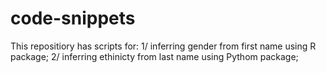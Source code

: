 # code-snippets

This repositiory has scripts for:
1/ inferring gender from first name using R package;
2/ inferring ethinicty from last name using Pythom package;
